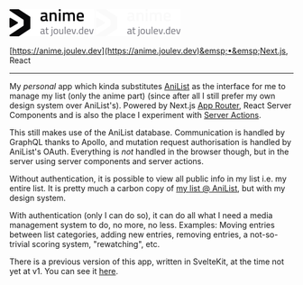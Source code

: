 <img src="/apps/static/public/images/gh-asset/anime/light.svg#gh-light-mode-only" alt="Logo" height="48px">
<img src="/apps/static/public/images/gh-asset/anime/dark.svg#gh-dark-mode-only" alt="Logo" height="48px">

[https://anime.joulev.dev](https://anime.joulev.dev)&emsp;•&emsp;Next.js, React

---

My _personal_ app which kinda substitutes [AniList](https://anilist.co) as the interface for me to manage my list (only the anime part) (since after all I still prefer my own design system over AniList's). Powered by Next.js [App Router](https://nextjs.org/docs/getting-started/react-essentials), React Server Components and is also the place I experiment with [Server Actions](https://nextjs.org/docs/app/building-your-application/data-fetching/server-actions).

This still makes use of the AniList database. Communication is handled by GraphQL thanks to Apollo, and mutation request authorisation is handled by AniList's OAuth. Everything is _not_ handled in the browser though, but in the server using server components and server actions.

Without authentication, it is possible to view all public info in my list i.e. my entire list. It is pretty much a carbon copy of [my list @ AniList](https://anilist.co/user/joulev/animelist), but with my design system.

With authentication (only I can do so), it can do all what I need a media management system to do, no more, no less. Examples: Moving entries between list categories, adding new entries, removing entries, a not-so-trivial scoring system, "rewatching", etc.

There is a previous version of this app, written in SvelteKit, at the time not yet at v1. You can see it [here](/apps/anime-sveltekit).
